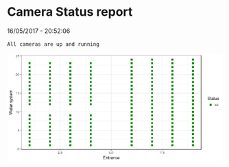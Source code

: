 Camera Status report
================
16/05/2017 - 20:52:06

    All cameras are up and running

![](camreport_files/figure-markdown_github/unnamed-chunk-2-1.png)
